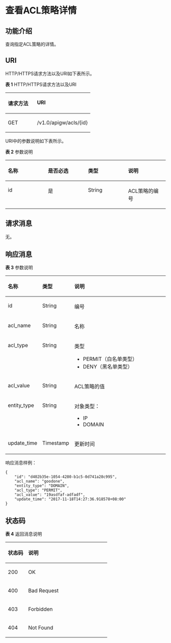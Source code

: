 # 查看ACL策略详情<a name="ZH-CN_TOPIC_0000001081837297"></a>

## 功能介绍<a name="zh-cn_topic_0118924501_section64324135"></a>

查询指定ACL策略的详情。

## URI<a name="zh-cn_topic_0118924501_section42046308"></a>

HTTP/HTTPS请求方法以及URI如下表所示。

**表 1**  HTTP/HTTPS请求方法以及URI

<a name="zh-cn_topic_0118924501_table43616361"></a>
<table><thead align="left"><tr id="zh-cn_topic_0118924501_row53789382"><th class="cellrowborder" valign="top" width="34.339999999999996%" id="mcps1.2.3.1.1"><p id="zh-cn_topic_0118924501_p61972686"><a name="zh-cn_topic_0118924501_p61972686"></a><a name="zh-cn_topic_0118924501_p61972686"></a>请求方法</p>
</th>
<th class="cellrowborder" valign="top" width="65.66%" id="mcps1.2.3.1.2"><p id="zh-cn_topic_0118924501_p53731683"><a name="zh-cn_topic_0118924501_p53731683"></a><a name="zh-cn_topic_0118924501_p53731683"></a>URI</p>
</th>
</tr>
</thead>
<tbody><tr id="zh-cn_topic_0118924501_row57299052"><td class="cellrowborder" valign="top" width="34.339999999999996%" headers="mcps1.2.3.1.1 "><p id="zh-cn_topic_0118924501_p10711634"><a name="zh-cn_topic_0118924501_p10711634"></a><a name="zh-cn_topic_0118924501_p10711634"></a>GET</p>
</td>
<td class="cellrowborder" valign="top" width="65.66%" headers="mcps1.2.3.1.2 "><p id="zh-cn_topic_0118924501_p62335996"><a name="zh-cn_topic_0118924501_p62335996"></a><a name="zh-cn_topic_0118924501_p62335996"></a>/v1.0/apigw/acls/{id}</p>
</td>
</tr>
</tbody>
</table>

URI中的参数说明如下表所示。

**表 2**  参数说明

<a name="zh-cn_topic_0118924501_table16050898"></a>
<table><thead align="left"><tr id="zh-cn_topic_0118924501_row65998730"><th class="cellrowborder" valign="top" width="25%" id="mcps1.2.5.1.1"><p id="zh-cn_topic_0118924501_p44296919"><a name="zh-cn_topic_0118924501_p44296919"></a><a name="zh-cn_topic_0118924501_p44296919"></a>名称</p>
</th>
<th class="cellrowborder" valign="top" width="25%" id="mcps1.2.5.1.2"><p id="zh-cn_topic_0118924501_p31280705"><a name="zh-cn_topic_0118924501_p31280705"></a><a name="zh-cn_topic_0118924501_p31280705"></a>是否必选</p>
</th>
<th class="cellrowborder" valign="top" width="25%" id="mcps1.2.5.1.3"><p id="zh-cn_topic_0118924501_p50709167"><a name="zh-cn_topic_0118924501_p50709167"></a><a name="zh-cn_topic_0118924501_p50709167"></a>类型</p>
</th>
<th class="cellrowborder" valign="top" width="25%" id="mcps1.2.5.1.4"><p id="zh-cn_topic_0118924501_p13801866"><a name="zh-cn_topic_0118924501_p13801866"></a><a name="zh-cn_topic_0118924501_p13801866"></a>说明</p>
</th>
</tr>
</thead>
<tbody><tr id="zh-cn_topic_0118924501_row44209337"><td class="cellrowborder" valign="top" width="25%" headers="mcps1.2.5.1.1 "><p id="zh-cn_topic_0118924501_p24186533"><a name="zh-cn_topic_0118924501_p24186533"></a><a name="zh-cn_topic_0118924501_p24186533"></a>id</p>
</td>
<td class="cellrowborder" valign="top" width="25%" headers="mcps1.2.5.1.2 "><p id="zh-cn_topic_0118924501_p12952117"><a name="zh-cn_topic_0118924501_p12952117"></a><a name="zh-cn_topic_0118924501_p12952117"></a>是</p>
</td>
<td class="cellrowborder" valign="top" width="25%" headers="mcps1.2.5.1.3 "><p id="zh-cn_topic_0118924501_p42488529"><a name="zh-cn_topic_0118924501_p42488529"></a><a name="zh-cn_topic_0118924501_p42488529"></a>String</p>
</td>
<td class="cellrowborder" valign="top" width="25%" headers="mcps1.2.5.1.4 "><p id="zh-cn_topic_0118924501_p19018850"><a name="zh-cn_topic_0118924501_p19018850"></a><a name="zh-cn_topic_0118924501_p19018850"></a>ACL策略的编号</p>
</td>
</tr>
</tbody>
</table>

## 请求消息<a name="zh-cn_topic_0118924501_section42872455"></a>

无。

## 响应消息<a name="zh-cn_topic_0118924501_section50116811"></a>

**表 3**  参数说明

<a name="zh-cn_topic_0118924501_table5265801"></a>
<table><thead align="left"><tr id="zh-cn_topic_0118924501_row6311928"><th class="cellrowborder" valign="top" width="20%" id="mcps1.2.4.1.1"><p id="zh-cn_topic_0118924501_p41504182"><a name="zh-cn_topic_0118924501_p41504182"></a><a name="zh-cn_topic_0118924501_p41504182"></a>名称</p>
</th>
<th class="cellrowborder" valign="top" width="20%" id="mcps1.2.4.1.2"><p id="zh-cn_topic_0118924501_p6395556"><a name="zh-cn_topic_0118924501_p6395556"></a><a name="zh-cn_topic_0118924501_p6395556"></a>类型</p>
</th>
<th class="cellrowborder" valign="top" width="60%" id="mcps1.2.4.1.3"><p id="zh-cn_topic_0118924501_p48277994"><a name="zh-cn_topic_0118924501_p48277994"></a><a name="zh-cn_topic_0118924501_p48277994"></a>说明</p>
</th>
</tr>
</thead>
<tbody><tr id="zh-cn_topic_0118924501_row18203441"><td class="cellrowborder" valign="top" width="20%" headers="mcps1.2.4.1.1 "><p id="zh-cn_topic_0118924501_p65192608"><a name="zh-cn_topic_0118924501_p65192608"></a><a name="zh-cn_topic_0118924501_p65192608"></a>id</p>
</td>
<td class="cellrowborder" valign="top" width="20%" headers="mcps1.2.4.1.2 "><p id="zh-cn_topic_0118924501_p46109920"><a name="zh-cn_topic_0118924501_p46109920"></a><a name="zh-cn_topic_0118924501_p46109920"></a>String</p>
</td>
<td class="cellrowborder" valign="top" width="60%" headers="mcps1.2.4.1.3 "><p id="zh-cn_topic_0118924501_p43916057"><a name="zh-cn_topic_0118924501_p43916057"></a><a name="zh-cn_topic_0118924501_p43916057"></a>编号</p>
</td>
</tr>
<tr id="zh-cn_topic_0118924501_row59700194"><td class="cellrowborder" valign="top" width="20%" headers="mcps1.2.4.1.1 "><p id="zh-cn_topic_0118924501_p3877506"><a name="zh-cn_topic_0118924501_p3877506"></a><a name="zh-cn_topic_0118924501_p3877506"></a>acl_name</p>
</td>
<td class="cellrowborder" valign="top" width="20%" headers="mcps1.2.4.1.2 "><p id="zh-cn_topic_0118924501_p45642542"><a name="zh-cn_topic_0118924501_p45642542"></a><a name="zh-cn_topic_0118924501_p45642542"></a>String</p>
</td>
<td class="cellrowborder" valign="top" width="60%" headers="mcps1.2.4.1.3 "><p id="zh-cn_topic_0118924501_p6058447"><a name="zh-cn_topic_0118924501_p6058447"></a><a name="zh-cn_topic_0118924501_p6058447"></a>名称</p>
</td>
</tr>
<tr id="zh-cn_topic_0118924501_row54526031"><td class="cellrowborder" valign="top" width="20%" headers="mcps1.2.4.1.1 "><p id="zh-cn_topic_0118924501_p54532410"><a name="zh-cn_topic_0118924501_p54532410"></a><a name="zh-cn_topic_0118924501_p54532410"></a>acl_type</p>
</td>
<td class="cellrowborder" valign="top" width="20%" headers="mcps1.2.4.1.2 "><p id="zh-cn_topic_0118924501_p55049102"><a name="zh-cn_topic_0118924501_p55049102"></a><a name="zh-cn_topic_0118924501_p55049102"></a>String</p>
</td>
<td class="cellrowborder" valign="top" width="60%" headers="mcps1.2.4.1.3 "><p id="zh-cn_topic_0118924501_p29792241"><a name="zh-cn_topic_0118924501_p29792241"></a><a name="zh-cn_topic_0118924501_p29792241"></a>类型</p>
<a name="zh-cn_topic_0118924501_ul66803585"></a><a name="zh-cn_topic_0118924501_ul66803585"></a><ul id="zh-cn_topic_0118924501_ul66803585"><li>PERMIT（白名单类型）</li><li>DENY（黑名单类型）</li></ul>
</td>
</tr>
<tr id="zh-cn_topic_0118924501_row45887499"><td class="cellrowborder" valign="top" width="20%" headers="mcps1.2.4.1.1 "><p id="zh-cn_topic_0118924501_p25899920"><a name="zh-cn_topic_0118924501_p25899920"></a><a name="zh-cn_topic_0118924501_p25899920"></a>acl_value</p>
</td>
<td class="cellrowborder" valign="top" width="20%" headers="mcps1.2.4.1.2 "><p id="zh-cn_topic_0118924501_p17518790"><a name="zh-cn_topic_0118924501_p17518790"></a><a name="zh-cn_topic_0118924501_p17518790"></a>String</p>
</td>
<td class="cellrowborder" valign="top" width="60%" headers="mcps1.2.4.1.3 "><p id="zh-cn_topic_0118924501_p9393147113"><a name="zh-cn_topic_0118924501_p9393147113"></a><a name="zh-cn_topic_0118924501_p9393147113"></a>ACL策略的值</p>
</td>
</tr>
<tr id="zh-cn_topic_0118924501_row20514172"><td class="cellrowborder" valign="top" width="20%" headers="mcps1.2.4.1.1 "><p id="zh-cn_topic_0118924501_p51035267"><a name="zh-cn_topic_0118924501_p51035267"></a><a name="zh-cn_topic_0118924501_p51035267"></a>entity_type</p>
</td>
<td class="cellrowborder" valign="top" width="20%" headers="mcps1.2.4.1.2 "><p id="zh-cn_topic_0118924501_p40215925"><a name="zh-cn_topic_0118924501_p40215925"></a><a name="zh-cn_topic_0118924501_p40215925"></a>String</p>
</td>
<td class="cellrowborder" valign="top" width="60%" headers="mcps1.2.4.1.3 "><p id="zh-cn_topic_0118924501_p36264508"><a name="zh-cn_topic_0118924501_p36264508"></a><a name="zh-cn_topic_0118924501_p36264508"></a>对象类型：</p>
<a name="zh-cn_topic_0118924501_ul57945123"></a><a name="zh-cn_topic_0118924501_ul57945123"></a><ul id="zh-cn_topic_0118924501_ul57945123"><li>IP</li><li>DOMAIN</li></ul>
</td>
</tr>
<tr id="zh-cn_topic_0118924501_row30519656"><td class="cellrowborder" valign="top" width="20%" headers="mcps1.2.4.1.1 "><p id="zh-cn_topic_0118924501_p56173085"><a name="zh-cn_topic_0118924501_p56173085"></a><a name="zh-cn_topic_0118924501_p56173085"></a>update_time</p>
</td>
<td class="cellrowborder" valign="top" width="20%" headers="mcps1.2.4.1.2 "><p id="zh-cn_topic_0118924501_p53726022"><a name="zh-cn_topic_0118924501_p53726022"></a><a name="zh-cn_topic_0118924501_p53726022"></a>Timestamp</p>
</td>
<td class="cellrowborder" valign="top" width="60%" headers="mcps1.2.4.1.3 "><p id="zh-cn_topic_0118924501_p56840524"><a name="zh-cn_topic_0118924501_p56840524"></a><a name="zh-cn_topic_0118924501_p56840524"></a>更新时间</p>
</td>
</tr>
</tbody>
</table>

响应消息样例：

```
{
	"id": "d402b35e-1054-4280-b1c5-0d741a28c995",
	"acl_name": "goodone",
	"entity_type": "DOMAIN",
	"acl_type": "PERMIT",
	"acl_value": "19asdfaf-adfadf",
	"update_time": "2017-11-18T14:27:36.918578+08:00"
}
```

## 状态码<a name="zh-cn_topic_0118924501_section50307777"></a>

**表 4**  返回消息说明

<a name="zh-cn_topic_0118924501_table27303042"></a>
<table><thead align="left"><tr id="zh-cn_topic_0118924501_row61133433"><th class="cellrowborder" valign="top" width="20%" id="mcps1.2.3.1.1"><p id="zh-cn_topic_0118924501_p52861030"><a name="zh-cn_topic_0118924501_p52861030"></a><a name="zh-cn_topic_0118924501_p52861030"></a>状态码</p>
</th>
<th class="cellrowborder" valign="top" width="80%" id="mcps1.2.3.1.2"><p id="zh-cn_topic_0118924501_p53885019"><a name="zh-cn_topic_0118924501_p53885019"></a><a name="zh-cn_topic_0118924501_p53885019"></a>说明</p>
</th>
</tr>
</thead>
<tbody><tr id="zh-cn_topic_0118924501_row2610433"><td class="cellrowborder" valign="top" width="20%" headers="mcps1.2.3.1.1 "><p id="zh-cn_topic_0118924501_p10118527"><a name="zh-cn_topic_0118924501_p10118527"></a><a name="zh-cn_topic_0118924501_p10118527"></a>200</p>
</td>
<td class="cellrowborder" valign="top" width="80%" headers="mcps1.2.3.1.2 "><p id="zh-cn_topic_0118924501_p14294398"><a name="zh-cn_topic_0118924501_p14294398"></a><a name="zh-cn_topic_0118924501_p14294398"></a>OK</p>
</td>
</tr>
<tr id="zh-cn_topic_0118924501_row61540726"><td class="cellrowborder" valign="top" width="20%" headers="mcps1.2.3.1.1 "><p id="zh-cn_topic_0118924501_p18742872"><a name="zh-cn_topic_0118924501_p18742872"></a><a name="zh-cn_topic_0118924501_p18742872"></a>400</p>
</td>
<td class="cellrowborder" valign="top" width="80%" headers="mcps1.2.3.1.2 "><p id="zh-cn_topic_0118924501_p41777679"><a name="zh-cn_topic_0118924501_p41777679"></a><a name="zh-cn_topic_0118924501_p41777679"></a>Bad Request</p>
</td>
</tr>
<tr id="zh-cn_topic_0118924501_row40454798"><td class="cellrowborder" valign="top" width="20%" headers="mcps1.2.3.1.1 "><p id="zh-cn_topic_0118924501_p55613215"><a name="zh-cn_topic_0118924501_p55613215"></a><a name="zh-cn_topic_0118924501_p55613215"></a>403</p>
</td>
<td class="cellrowborder" valign="top" width="80%" headers="mcps1.2.3.1.2 "><p id="zh-cn_topic_0118924501_p8376568"><a name="zh-cn_topic_0118924501_p8376568"></a><a name="zh-cn_topic_0118924501_p8376568"></a>Forbidden</p>
</td>
</tr>
<tr id="zh-cn_topic_0118924501_row8280256"><td class="cellrowborder" valign="top" width="20%" headers="mcps1.2.3.1.1 "><p id="zh-cn_topic_0118924501_p66720985"><a name="zh-cn_topic_0118924501_p66720985"></a><a name="zh-cn_topic_0118924501_p66720985"></a>404</p>
</td>
<td class="cellrowborder" valign="top" width="80%" headers="mcps1.2.3.1.2 "><p id="zh-cn_topic_0118924501_p35690703"><a name="zh-cn_topic_0118924501_p35690703"></a><a name="zh-cn_topic_0118924501_p35690703"></a>Not Found</p>
</td>
</tr>
</tbody>
</table>

